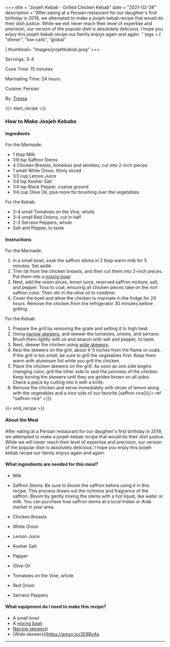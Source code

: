 +++
title = "Joojeh Kebab - Grilled Chicken Kebab"
date = "2021-02-28"
description = "After eating at a Persian restaurant for our daughter's first birthday in 2019, we attempted to make a joojeh kebab recipe that would do their dish justice. While we will never reach their level of expertise and precision, our version of the popular dish is absolutely delicious. I hope you enjoy this joojeh kebab recipe our family enjoys again and again. "
tags = [
    "dinner",
    "low carb",
    "global"
    
]
thumbnail= "images/joojehkabob.jpeg"
+++

Servings: 3-4 <!--more-->

Cook Time: 15 minutes 

Marinating Time: 24 hours

Cuisine: Persian 

By: [Tressa](https://www.jamilghar.com/about/)

{{< start_recipe >}}

### How to Make Joojeh Kebabs 

#### Ingredients 

For the Marinade: 

* 1 tbsp Milk 
* 1/8 tsp Saffron Stems
* 4 Chicken Breasts, boneless and skinless, cut into 2-inch pieces 
* 1 small White Onion, thinly sliced 
* 1/3 cup Lemon Juice 
* 1/4 tsp Kosher Salt 
* 1/4 tsp Black Pepper, coarse ground  
* 1/4 cup Olive Oil, plus more for brushing over the vegetables 

For the Kebab: 

* 3-4 small Tomatoes on the Vine, whole 
* 3-4 small Red Onions, cut in half  
* 2-3 Serrano Peppers, whole 
* Salt and Pepper, to taste 

#### Instructions 

For the Marinade: 

1. In a small bowl, soak the saffron stems in 2 tbsp warm milk for 5 minutes. Set aside
2. Trim fat from the chicken breasts, and then cut them into 2-inch pieces. Put them into a [mixing bowl](https://amzn.to/3p2YLle)
3. Next, add the onion slices, lemon juice, reserved saffron mixture, salt, and pepper. Toss to coat, ensuring all chicken pieces take on the rich saffron color. Then stir in the olive oil to combine.
4. Cover the bowl and allow the chicken to marinate in the fridge for 24 hours. Remove the chicken from the refrigerator 30 minutes before grilling. 

For the Kebab: 

1. Prepare the grill by removing the grate and setting it to high heat. 
2. Using [narrow skewers](https://amzn.to/3cZj1yz), and skewer the tomatoes, onions, and serrano. Brush them lightly with oil and season with salt and pepper, to taste. 
3. Next, skewer the chicken using [wide skewers](https://amzn.to/3E8BxAs). 
4. Rest the skewers on the grill, about 4-5 inches from the flame or coals. If the grill is too small, be sure to grill the vegetables first. Keep them warm with aluminum foil while you grill the chicken. 
5. Place the chicken skewers on the grill. As soon as one side begins changing color, grill the other side to seal the juiciness of the chicken. Keep turning the skewers until they are golden brown on all sides. Check a piece by cutting into it with a knife. 
6. Remove the chicken and serve immediately with slices of lemon along with the vegetables and a nice side of our favorite [saffron rice]({{< ref "saffron-rice" >}}). 

{{< end_recipe >}}

#### About the Meal 

After eating at a Persian restaurant for our daughter's first birthday in 2019, we attempted to make a joojeh kebab recipe that would do their dish justice. While we will never reach their level of expertise and precision, our version of the popular dish is absolutely delicious. I hope you enjoy this joojeh kebab recipe our family enjoys again and again. 

#### What ingredients are needed for this meal?

* Milk 

* Saffron Stems: Be sure to bloom the saffron before using it in this recipe. This process draws out the richness and fragrance of the saffron. Bloom by gently mixing the stems with a hot liquid, like water or milk. You can purchase true saffron stems at a local Indian or Arab market in your area. 

* Chicken Breasts

* White Onion 

* Lemon Juice 

* Kosher Salt 

* Pepper 

* Olive Oil

* Tomatoes on the Vine, whole 

* Red Onion

* Serrano Peppers

#### What equipment do I need to make this recipe?

* A small bowl 
* A [mixing bowl](https://amzn.to/3p2YLle)
* [Narrow skewers](https://amzn.to/3cZj1yz)\
* [Wide skewers](https://amzn.to/3E8BxAs

---- 
